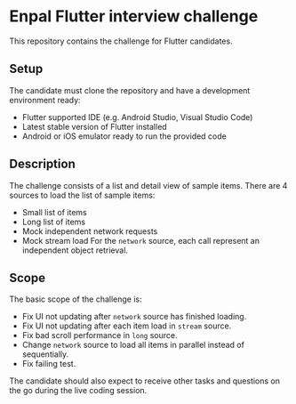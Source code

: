 # Enpal Flutter interview challenge

This repository contains the challenge for Flutter candidates.

## Setup
The candidate must clone the repository and have a development environment ready:
* Flutter supported IDE (e.g. Android Studio, Visual Studio Code)
* Latest stable version of Flutter installed
* Android or iOS emulator ready to run the provided code

## Description
The challenge consists of a list and detail view of sample items. There are 4 sources to load the list of sample items:
* Small list of items
* Long list of items
* Mock independent network requests
* Mock stream load
For the `network` source, each call represent an independent object retrieval.

## Scope
The basic scope of the challenge is: 
* Fix UI not updating after `network` source has finished loading.
* Fix UI not updating after each item load in `stream` source.
* Fix bad scroll performance in `long` source.
* Change `network` source to load all items in parallel instead of sequentially.
* Fix failing test.

The candidate should also expect to receive other tasks and questions on the go during the live coding session.